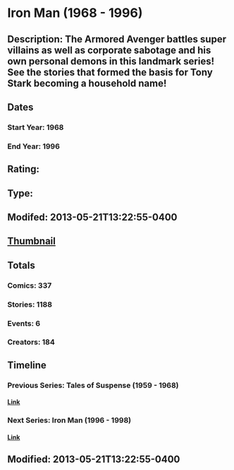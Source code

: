 # Iron Man (1968 - 1996)
## Description: The Armored Avenger battles super villains as well as corporate sabotage and his own personal demons in this landmark series! See the stories that formed the basis for Tony Stark becoming a household name!
## Dates
### Start Year: 1968
### End Year: 1996
## Rating: 
## Type: 
## Modifed: 2013-05-21T13:22:55-0400
## [Thumbnail](http://i.annihil.us/u/prod/marvel/i/mg/1/d0/519bad24bebcd.jpg)
## Totals
### Comics: 337
### Stories: 1188
### Events: 6
### Creators: 184
## Timeline
### Previous Series: Tales of Suspense (1959 - 1968)
#### [Link](http://gateway.marvel.com/v1/public/series/2079)
### Next Series: Iron Man (1996 - 1998)
#### [Link](http://gateway.marvel.com/v1/public/series/13577)
## Modified: 2013-05-21T13:22:55-0400